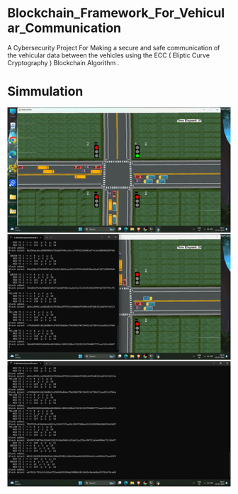 # Blockchain_Framework_For_Vehicular_Communication
A Cybersecurity Project For Making a secure and safe communication of the vehicular data between the vehicles using the ECC ( Eliptic Curve Cryptography ) Blockchain Algorithm .  
<html>
   <div style="textalign:center; backround-color: white">
     <h1>Simmulation  </h1>
     <img src="Simmulation Images/simulation1.png" alt="simulation 1 Image">
      <img src="Simmulation Images/simulation2.png" alt="simulation 2 Image">
     <img src="Simmulation Images/simulation3.png" alt="simulation 3 Image">
   </div>
</html>
